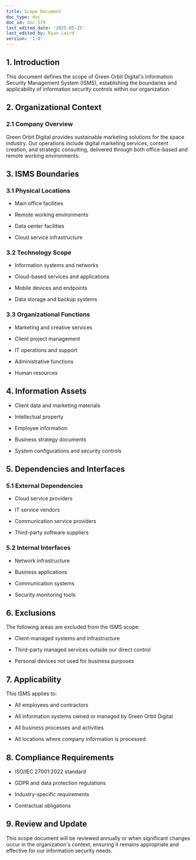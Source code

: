 ```yaml
---
title: Scope Document
doc_type: doc
doc_id: doc-579
last_edited_date: '2025-05-25'
last_edited_by: Ryan Laird
version: '1.0'
---
```


## 1. Introduction

This document defines the scope of Green Orbit Digital's Information Security Management System (ISMS), establishing the boundaries and applicability of information security controls within our organization.

## 2. Organizational Context

### 2.1 Company Overview

Green Orbit Digital provides sustainable marketing solutions for the space industry. Our operations include digital marketing services, content creation, and strategic consulting, delivered through both office-based and remote working environments.

## 3. ISMS Boundaries

### 3.1 Physical Locations

- Main office facilities

- Remote working environments

- Data center facilities

- Cloud service infrastructure

### 3.2 Technology Scope

- Information systems and networks

- Cloud-based services and applications

- Mobile devices and endpoints

- Data storage and backup systems

### 3.3 Organizational Functions

- Marketing and creative services

- Client project management

- IT operations and support

- Administrative functions

- Human resources

## 4. Information Assets

- Client data and marketing materials

- Intellectual property

- Employee information

- Business strategy documents

- System configurations and security controls

## 5. Dependencies and Interfaces

### 5.1 External Dependencies

- Cloud service providers

- IT service vendors

- Communication service providers

- Third-party software suppliers

### 5.2 Internal Interfaces

- Network infrastructure

- Business applications

- Communication systems

- Security monitoring tools

## 6. Exclusions

The following areas are excluded from the ISMS scope:

- Client-managed systems and infrastructure

- Third-party managed services outside our direct control

- Personal devices not used for business purposes

## 7. Applicability

This ISMS applies to:

- All employees and contractors

- All information systems owned or managed by Green Orbit Digital

- All business processes and activities

- All locations where company information is processed

## 8. Compliance Requirements

- ISO/IEC 27001:2022 standard

- GDPR and data protection regulations

- Industry-specific requirements

- Contractual obligations

## 9. Review and Update

This scope document will be reviewed annually or when significant changes occur in the organization's context, ensuring it remains appropriate and effective for our information security needs.
